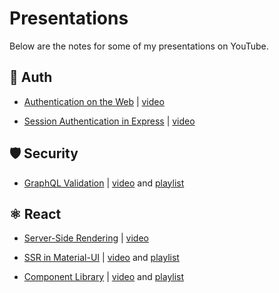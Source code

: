 # Presentations

Below are the notes for some of my presentations on YouTube.

## 👤 Auth

- [Authentication on the Web](./auth.md) | [video](https://youtu.be/2PPSXonhIck)

- [Session Authentication in Express](./express-session.md) | [video](https://youtu.be/OH6Z0dJ_Huk)

## 🛡️ Security

- [GraphQL Validation](./validation.md) | [video](https://youtu.be/t8qpxmuq8CQ) and [playlist](https://www.youtube.com/playlist?list=PLcCp4mjO-z9_y8lByvIfNgA_F18l-soQv)

## ⚛️ React

- [Server-Side Rendering](./ssr.md) | [video](https://youtu.be/8_RzRQXSHcg)

- [SSR in Material-UI](./mui-ssr.md) | [video](https://youtu.be/gpGoxdVspx4) and [playlist](https://www.youtube.com/playlist?list=PLcCp4mjO-z98WAu4sd0eVha1g-NMfzHZk)

- [Component Library](./component-lib.md) | [video](https://youtu.be/hZ0vNZGHUIY) and [playlist](https://www.youtube.com/playlist?list=PLcCp4mjO-z99IPNCrhEyrZimdUG5QXjPd)
